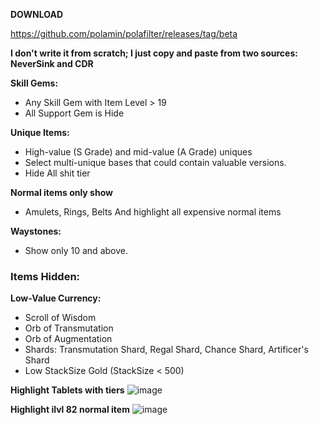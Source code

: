   **DOWNLOAD**
  
  https://github.com/polamin/polafilter/releases/tag/beta
  
  **I don't write it from scratch; I just copy and paste from two sources: NeverSink and CDR**
  
  **Skill Gems:**
   - Any Skill Gem with Item Level > 19
   - All Support Gem is Hide

   **Unique Items:**
   - High-value (S Grade) and mid-value (A Grade) uniques
   - Select multi-unique bases that could contain valuable versions.
   - Hide All shit tier
   
**Normal items only show**
   - Amulets, Rings, Belts
And highlight all expensive normal items


   **Waystones:**
   - Show only 10 and above.
   
### Items Hidden:

**Low-Value Currency:**
   - Scroll of Wisdom
   - Orb of Transmutation
   - Orb of Augmentation
   - Shards: Transmutation Shard, Regal Shard, Chance Shard, Artificer's Shard
   - Low StackSize Gold (StackSize < 500)
     
**Highlight Tablets with tiers**
![image](https://github.com/user-attachments/assets/ea512de0-ea9b-47b1-8639-9219f639fb53)


**Highlight ilvl 82 normal item**
![image](https://github.com/user-attachments/assets/ea694b6f-39b3-461c-a0e0-b31660392709)

